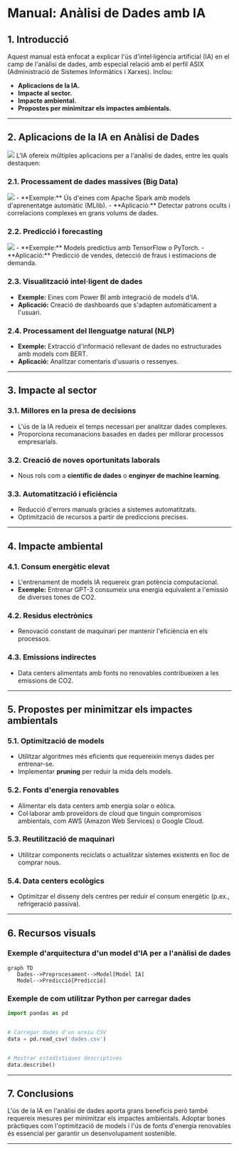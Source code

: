 # Manual: Anàlisi de Dades amb IA


## 1. Introducció
Aquest manual està enfocat a explicar l'ús d'intel·ligència artificial (IA) en el camp de l'anàlisi de dades, amb especial relació amb el perfil ASIX (Administració de Sistemes Informàtics i Xarxes). Inclou:


- **Aplicacions de la IA.**
- **Impacte al sector.**
- **Impacte ambiental.**
- **Propostes per minimitzar els impactes ambientals.**


---


## 2. Aplicacions de la IA en Anàlisi de Dades
<img src="./imagenes/ia-revolucion-para-el-analisis-de-datos.webp">
L'IA ofereix múltiples aplicacions per a l'anàlisi de dades, entre les quals destaquen:


### 2.1. Processament de dades massives (Big Data)
<img src="./imagenes/No-confirmat-430253.jpg">
- **Exemple:** Ús d'eines com Apache Spark amb models d'aprenentatge automàtic (MLlib).
- **Aplicació:** Detectar patrons ocults i correlacions complexes en grans volums de dades.


### 2.2. Predicció i forecasting
<img src="./imagenes/220px-NAM_500_MB.png">
- **Exemple:** Models predictius amb TensorFlow o PyTorch.
- **Aplicació:** Predicció de vendes, detecció de fraus i estimacions de demanda.


### 2.3. Visualització intel·ligent de dades
- **Exemple:** Eines com Power BI amb integració de models d'IA.
- **Aplicació:** Creació de dashboards que s'adapten automàticament a l'usuari.


### 2.4. Processament del llenguatge natural (NLP)
- **Exemple:** Extracció d'informació rellevant de dades no estructurades amb models com BERT.
- **Aplicació:** Analitzar comentaris d'usuaris o ressenyes.


---


## 3. Impacte al sector


### 3.1. Millores en la presa de decisions
- L'ús de la IA redueix el temps necessari per analitzar dades complexes.
- Proporciona recomanacions basades en dades per millorar processos empresarials.


### 3.2. Creació de noves oportunitats laborals
- Nous rols com a **científic de dades** o **enginyer de machine learning**.


### 3.3. Automatització i eficiència
- Reducció d'errors manuals gràcies a sistemes automatitzats.
- Optimització de recursos a partir de prediccions precises.


---


## 4. Impacte ambiental


### 4.1. Consum energètic elevat
- L'entrenament de models IA requereix gran potència computacional.
 - **Exemple:** Entrenar GPT-3 consumeix una energia equivalent a l'emissió de diverses tones de CO2.


### 4.2. Residus electrònics
- Renovació constant de maquinari per mantenir l'eficiència en els processos.


### 4.3. Emissions indirectes
- Data centers alimentats amb fonts no renovables contribueixen a les emissions de CO2.


---


## 5. Propostes per minimitzar els impactes ambientals


### 5.1. Optimització de models
- Utilitzar algoritmes més eficients que requereixin menys dades per entrenar-se.
- Implementar **pruning** per reduir la mida dels models.


### 5.2. Fonts d'energia renovables
- Alimentar els data centers amb energia solar o eòlica.
- Col·laborar amb proveïdors de cloud que tinguin compromisos ambientals, com AWS (Amazon Web Services) o Google Cloud.


### 5.3. Reutilització de maquinari
- Utilitzar components reciclats o actualitzar sistemes existents en lloc de comprar nous.


### 5.4. Data centers ecològics
- Optimitzar el disseny dels centres per reduir el consum energètic (p.ex., refrigeració passiva).


---


## 6. Recursos visuals


### Exemple d'arquitectura d'un model d'IA per a l'anàlisi de dades


```mermaid
graph TD
   Dades-->Preprocesament-->Model[Model IA]
   Model-->Predicció[Predicció]
```


### Exemple de com utilitzar Python per carregar dades
```python
import pandas as pd


# Carregar dades d'un arxiu CSV
data = pd.read_csv('dades.csv')


# Mostrar estadístiques descriptives
data.describe()
```


---


## 7. Conclusions
L'ús de la IA en l'anàlisi de dades aporta grans beneficis però també requereix mesures per minimitzar els impactes ambientals. Adoptar bones pràctiques com l'optimització de models i l'ús de fonts d'energia renovables és essencial per garantir un desenvolupament sostenible.


---
